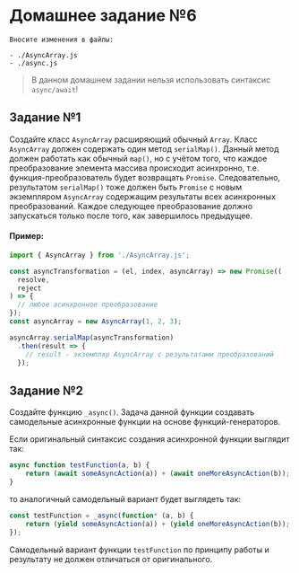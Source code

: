Домашнее задание №6
===================

```
Вносите изменения в файлы:

- ./AsyncArray.js
- ./async.js
```

> В данном домашнем задании нельзя использовать синтаксис `async/await`!

## Задание №1

Создайте класс `AsyncArray` расширяющий обычный `Array`.
Класс `AsyncArray` должен содержать один метод `serialMap()`.
Данный метод должен работать как обычный `map()`, но с учётом того,
что каждое преобразование элемента массива происходит асинхронно,
т.е. функция-преобразователь будет возвращать `Promise`.
Следовательно, результатом `serialMap()` тоже должен быть `Promise` с новым экземпляром `AsyncArray` содержащим результаты всех асинхронных преобразований.
Каждое следующее преобразование должно запускаться только после того, как завершилось предыдущее.

#### Пример:

```javascript
import { AsyncArray } from './AsyncArray.js';

const asyncTransformation = (el, index, asyncArray) => new Promise((
  resolve,
  reject
) => {
  // любое асинхронное преобразование
});
const asyncArray = new AsyncArray(1, 2, 3);

asyncArray.serialMap(asyncTransformation)
  .then(result => {
    // result - экземпляр AsyncArray с результатами преобразований
  });
```

## Задание №2

Создайте функцию `_async()`.
Задача данной функции создавать самодельные асинхронные функции на основе функций-генераторов.

Если оригинальный синтаксис создания асинхронной функции выглядит так:
```javascript
async function testFunction(a, b) {
    return (await someAsyncAction(a)) + (await oneMoreAsyncAction(b));
}
```
то аналогичный самодельный вариант будет выглядеть так:
```javascript
const testFunction = _async(function* (a, b) {
    return (yield someAsyncAction(a)) + (yield oneMoreAsyncAction(b));
});
```
Самодельный вариант функции `testFunction` по принципу работы и результату не должен отличаться от оригинального.

